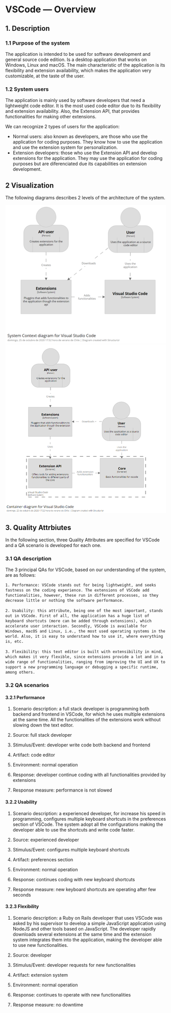 # VSCode — Overview

## 1. Description

### 1.1 Purpose of the system

The application is intended to be used for software development and general source code edition. Is a desktop application that works on Windows, Linux and macOS. The main characteristic of the application is its flexibility and extension availability, which makes the application very customizable, at the taste of the user.

### 1.2 System users

The application is mainly used by software developers that need a lightweight code editor. It is the most used code editor due to its flexibility and extension availability. Also, the Extension API, that provides functionalities for making other extensions.

We can recognize 2 types of users for the application:

- Normal users: also known as developers, are those who use the application for coding purposes. They know how to use the application and use the extension system for personalization.
- Extension developers: those who use the Extension API and develop extensions for the application. They may use the application for coding purposes but are diferenciated due its capabilities on extension development.

## 2 Visualization

The following diagrams describes 2 levels of the architecture of the system.

![Context diagram](assets/context_diagram.png "Context diagram")
![Container diagram](assets/container_diagram.png "Container diagram")

## 3. Quality Attrbiutes

In the following section, three Quality Attributes are specified for VSCode and a QA scenario is developed for each one.

### 3.1 QA description

The 3 principal QAs for VSCode, based on our understanding of the system, are as follows:

    1. Performance: VSCode stands out for being lightweight, and seeks fastness on the coding experience. The extensions of VSCode add functionalities, however, these run in different processes, so they decrease little or nothing the software performance.

    2. Usability: this attribute, being one of the most important, stands out in VSCode. First of all, the application has a huge list of keyboard shortcuts (more can be added through extensions), which accelerate user interaction. Secondly, VSCode is available for Windows, macOS and Linux, i.e., the most used operating systems in the world. Also, it is easy to understand how to use it, where everything is, etc.

    3. Flexibility: this text editor is built with extensibility in mind, which makes it very flexible, since extensions provide a lot and in a wide range of functionalities, ranging from improving the UI and UX to support a new programming language or debugging a specific runtime, among others.

### 3.2 QA scenarios

#### 3.2.1 Performance

1. Scenario description: a full stack developer is programming both backend and frontend in VSCode, for which he uses multiple extensions at the same time. All the functionalities of the extensions work without slowing down the text editor.

2. Source: full stack developer

3. Stimulus/Event: developer write code both backend and frontend

4. Artifact: code editor

5. Environment: normal operation

6. Response: developer continue coding with all functionalities provided by extensions

7. Response measure: performance is not slowed

#### 3.2.2 Usability

1. Scenario description: a experienced developer, for increase his speed in programming, configures multiple keyboard shortcuts in the preferences section of VSCode. The system adopt all the configurations making the developer able to use the shortcuts and write code faster.

2. Source: experienced developer

3. Stimulus/Event: configures multiple keyboard shortcuts

4. Artifact: preferences section

5. Environment: normal operation

6. Response: continues coding with new keyboard shortcuts

7. Response measure: new keyboard shortcuts are operating after few seconds

#### 3.2.3 Flexibility

1. Scenario description: a Ruby on Rails developer that uses VSCode was asked by his supervisor to develop a simple JavaScript application using NodeJS and other tools based on JavaScript. The developer rapidly downloads several extensions at the same time and the extension system integrates them into the application, making the developer able to use new functionalities.

2. Source: developer

3. Stimulus/Event: developer requests for new functionalities

4. Artifact: extension system

5. Environment: normal operation

6. Response: continues to operate with new functionalities

7. Response measure: no downtime
